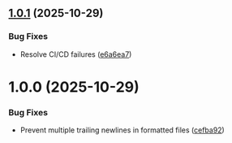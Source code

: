 ## [1.0.1](https://github.com/bolens/ps-profile/compare/v1.0.0...v1.0.1) (2025-10-29)


### Bug Fixes

* Resolve CI/CD failures ([e6a6ea7](https://github.com/bolens/ps-profile/commit/e6a6ea7a6163b6c20cfdafe7aac6d168dfecebf7))

# 1.0.0 (2025-10-29)


### Bug Fixes

* Prevent multiple trailing newlines in formatted files ([cefba92](https://github.com/bolens/ps-profile/commit/cefba921f7e48b1603c98def05011d18e9226cbe))
